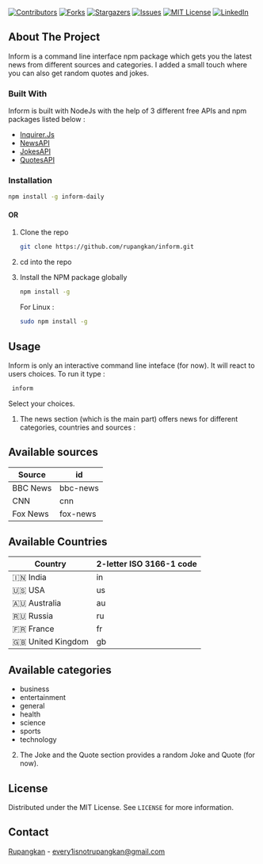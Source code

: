 [![Contributors][contributors-shield]][contributors-url]
[![Forks][forks-shield]][forks-url]
[![Stargazers][stars-shield]][stars-url]
[![Issues][issues-shield]][issues-url]
[![MIT License][license-shield]][license-url]
[![LinkedIn][linkedin-shield]][linkedin-url]

<!-- ABOUT THE PROJECT -->
## About The Project

Inform is a command line interface npm package which gets you the latest news from different sources and categories. I added a small touch where you can also get random quotes and jokes. 

### Built With

Inform is built with NodeJs with the help of 3 different free APIs and npm packages listed below : 
* [Inquirer.Js](https://github.com/SBoudrias/Inquirer.js/)
* [NewsAPI](https://github.com/SauravKanchan/NewsAPI)
* [JokesAPI](https://github.com/15Dkatz/official_joke_api)
* [QuotesAPI](https://zenquotes.io/)

### Installation
   ```sh
   npm install -g inform-daily
   ```
####  OR
   
1. Clone the repo
   ```sh
   git clone https://github.com/rupangkan/inform.git
   ```
2. cd into the repo

3. Install the NPM package globally
   ```sh
   npm install -g
   ```
   For Linux :
   ```sh
   sudo npm install -g
   ```


<!-- USAGE EXAMPLES -->
## Usage

Inform is only an interactive command line inteface (for now). It will react to users choices. To run it type : 
  ```sh
   inform
   ```
Select your choices.

1. The news section (which is the main part) offers news for different categories, countries and sources :
## Available sources
| Source  | id |
| ------------- | ------------- |
| BBC News  | bbc-news  |
| CNN | cnn  |
| Fox News | fox-news  |
## Available Countries
| Country  | 2-letter ISO 3166-1 code |
| ------------- | ------------- |
| :india:	India  | in  |
|  :us:	USA | us  |
|  :australia:	Australia | au  |
|  :ru:	Russia | ru  |
|  :fr:	France | fr  |
|  :gb:	United Kingdom | gb  |
## Available categories
- business
- entertainment
- general
- health
- science
- sports
- technology

2. The Joke and the Quote section provides a random Joke and Quote (for now).
<!-- LICENSE -->
## License

Distributed under the MIT License. See `LICENSE` for more information.



<!-- CONTACT -->
## Contact

[Rupangkan](linkedin.com/in/rupangkan-kalita-a256261a3) - every1isnotrupangkan@gmail.com




<!-- MARKDOWN LINKS & IMAGES -->
<!-- https://www.markdownguide.org/basic-syntax/#reference-style-links -->
[contributors-shield]: https://img.shields.io/github/contributors/rupangkan/inform.svg?style=for-the-badge
[contributors-url]: https://github.com/Rupangkan/Inform/graphs/contributors
[forks-shield]: https://img.shields.io/github/forks/rupangkan/inform.svg?style=for-the-badge
[forks-url]: https://github.com/rupangkan/inform/network/members
[stars-shield]: https://img.shields.io/github/stars/rupangkan/inform.svg?style=for-the-badge
[stars-url]: https://github.com/rupangkan/inform/stargazers
[issues-shield]: https://img.shields.io/github/issues/rupangkan/inform.svg?style=for-the-badge
[issues-url]: https://github.com/rupangkan/inform/issues
[license-shield]: https://img.shields.io/github/license/rupangkan/Inform.svg?style=for-the-badge
[license-url]: https://github.com/rupangkan/inform/blob/main/LICENSE
[linkedin-shield]: https://img.shields.io/badge/-LinkedIn-black.svg?style=for-the-badge&logo=linkedin&colorB=555
[linkedin-url]: https://linkedin.com/in/rupangkan-kalita-a256261a3
